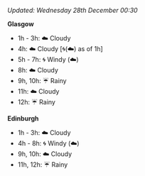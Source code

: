 *Updated: Wednesday 28th December 00:30*

**Glasgow**

* 1h - 3h: :cloud: Cloudy
* 4h: :cloud: Cloudy [:cyclone:(:cloud:) as of 1h]
* 5h - 7h: :cyclone: Windy (:cloud:)
* 8h: :cloud: Cloudy
* 9h, 10h: :umbrella: Rainy
* 11h: :cloud: Cloudy
* 12h: :umbrella: Rainy

**Edinburgh**

* 1h - 3h: :cloud: Cloudy
* 4h - 8h: :cyclone: Windy (:cloud:)
* 9h, 10h: :cloud: Cloudy
* 11h, 12h: :umbrella: Rainy
